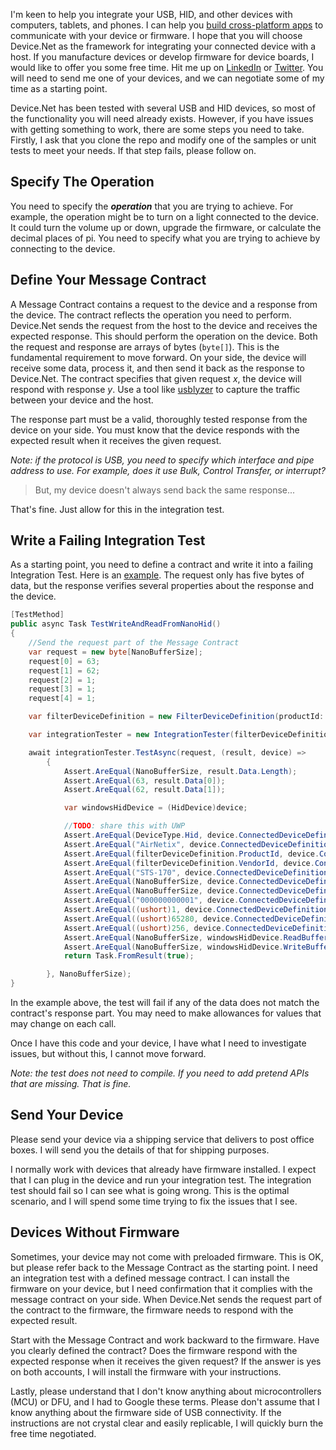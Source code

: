 I'm keen to help you integrate your USB, HID, and other devices with computers, tablets, and phones. I can help you [build cross-platform apps](https://christianfindlay.com/apps/) to communicate with your device or firmware. I hope that you will choose Device.Net as the framework for integrating your connected device with a host. If you manufacture devices or develop firmware for device boards, I would like to offer you some free time. Hit me up on [LinkedIn](https://www.linkedin.com/in/christian-findlay/) or [Twitter](https://twitter.com/CFDevelop). You will need to send me one of your devices, and we can negotiate some of my time as a starting point.

Device.Net has been tested with several USB and HID devices, so most of the functionality you will need already exists. However, if you have issues with getting something to work, there are some steps you need to take. Firstly, I ask that you clone the repo and modify one of the samples or unit tests to meet your needs. If that step fails, please follow on.

## Specify The Operation
You need to specify the _**operation**_ that you are trying to achieve. For example, the operation might be to turn on a light connected to the device. It could turn the volume up or down, upgrade the firmware, or calculate the decimal places of pi. You need to specify what you are trying to achieve by connecting to the device.

## Define Your Message Contract
A Message Contract contains a request to the device and a response from the device. The contract reflects the operation you need to perform. Device.Net sends the request from the host to the device and receives the expected response. This should perform the operation on the device. Both the request and response are arrays of bytes (`byte[]`). This is the fundamental requirement to move forward. On your side, the device will receive some data, process it, and then send it back as the response to Device.Net. The contract specifies that given request _x_, the device will respond with response _y_. Use a tool like [usblyzer](http://www.usblyzer.com/misprints.htm) to capture the traffic between your device and the host.

The response part must be a valid, thoroughly tested response from the device on your side. You must know that the device responds with the expected result when it receives the given request.

_Note: if the protocol is USB, you need to specify which interface and pipe address to use. For example, does it use Bulk, Control Transfer, or interrupt?_

> But, my device doesn't always send back the same response... 

That's fine. Just allow for this in the integration test. 

## Write a Failing Integration Test
As a starting point, you need to define a contract and write it into a failing Integration Test.  Here is an [example](https://github.com/MelbourneDeveloper/Device.Net/blob/d01cb456438a7622bd581c26af1aa89fc6ab798f/src/Device.Net.UnitTests/IntegrationTests.cs#L252). The request only has five bytes of data, but the response verifies several properties about the response and the device.

```cs
[TestMethod]
public async Task TestWriteAndReadFromNanoHid()
{
    //Send the request part of the Message Contract
    var request = new byte[NanoBufferSize];
    request[0] = 63;
    request[1] = 62;
    request[2] = 1;
    request[3] = 1;
    request[4] = 1;

    var filterDeviceDefinition = new FilterDeviceDefinition(productId: 4112, vendorId: 10741);

    var integrationTester = new IntegrationTester(filterDeviceDefinition.GetHidDeviceFactory(loggerFactory));

    await integrationTester.TestAsync(request, (result, device) =>
        {
            Assert.AreEqual(NanoBufferSize, result.Data.Length);
            Assert.AreEqual(63, result.Data[0]);
            Assert.AreEqual(62, result.Data[1]);

            var windowsHidDevice = (HidDevice)device;

            //TODO: share this with UWP
            Assert.AreEqual(DeviceType.Hid, device.ConnectedDeviceDefinition.DeviceType);
            Assert.AreEqual("AirNetix", device.ConnectedDeviceDefinition.Manufacturer);
            Assert.AreEqual(filterDeviceDefinition.ProductId, device.ConnectedDeviceDefinition.ProductId);
            Assert.AreEqual(filterDeviceDefinition.VendorId, device.ConnectedDeviceDefinition.VendorId);
            Assert.AreEqual("STS-170", device.ConnectedDeviceDefinition.ProductName);
            Assert.AreEqual(NanoBufferSize, device.ConnectedDeviceDefinition.ReadBufferSize);
            Assert.AreEqual(NanoBufferSize, device.ConnectedDeviceDefinition.WriteBufferSize);
            Assert.AreEqual("000000000001", device.ConnectedDeviceDefinition.SerialNumber);
            Assert.AreEqual((ushort)1, device.ConnectedDeviceDefinition.Usage);
            Assert.AreEqual((ushort)65280, device.ConnectedDeviceDefinition.UsagePage);
            Assert.AreEqual((ushort)256, device.ConnectedDeviceDefinition.VersionNumber);
            Assert.AreEqual(NanoBufferSize, windowsHidDevice.ReadBufferSize);
            Assert.AreEqual(NanoBufferSize, windowsHidDevice.WriteBufferSize);
            return Task.FromResult(true);

        }, NanoBufferSize);
}
```

In the example above, the test will fail if any of the data does not match the contract's response part. You may need to make allowances for values that may change on each call.

Once I have this code and your device, I have what I need to investigate issues, but without this, I cannot move forward. 

_Note: the test does not need to compile. If you need to add pretend APIs that are missing. That is fine._

## Send Your Device
Please send your device via a shipping service that delivers to post office boxes. I will send you the details of that for shipping purposes.

I normally work with devices that already have firmware installed. I expect that I can plug in the device and run your integration test. The integration test should fail so I can see what is going wrong. This is the optimal scenario, and I will spend some time trying to fix the issues that I see.

## Devices Without Firmware

Sometimes, your device may not come with preloaded firmware. This is OK, but please refer back to the Message Contract as the starting point. I need an integration test with a defined message contract. I can install the firmware on your device, but I need confirmation that it complies with the message contract on your side. When Device.Net sends the request part of the contract to the firmware, the firmware needs to respond with the expected result. 

Start with the Message Contract and work backward to the firmware. Have you clearly defined the contract? Does the firmware respond with the expected response when it receives the given request? If the answer is yes on both accounts, I will install the firmware with your instructions.

Lastly, please understand that I don't know anything about microcontrollers (MCU) or DFU, and I had to Google these terms. Please don't assume that I know anything about the firmware side of USB connectivity. If the instructions are not crystal clear and easily replicable, I will quickly burn the free time negotiated. 

